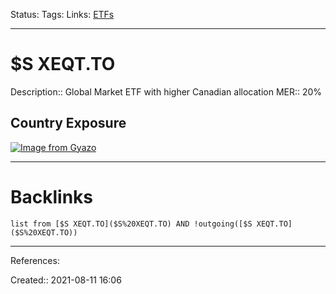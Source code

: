Status: 
Tags: 
Links: [ETFs](ETFs)
___
# $S XEQT.TO
Description:: Global Market ETF with higher Canadian allocation
MER:: 20%
## Country Exposure
[![Image from Gyazo](https://i.gyazo.com/7730e1e6d32fd3f307501c4873f4510d.png)](https://gyazo.com/7730e1e6d32fd3f307501c4873f4510d)
___
# Backlinks
```dataview
list from [$S XEQT.TO]($S%20XEQT.TO) AND !outgoing([$S XEQT.TO]($S%20XEQT.TO))
```
___
References:

Created:: 2021-08-11 16:06